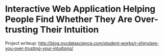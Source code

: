 # Interactive Web Application Helping People Find Whether They Are Over-trusting Their Intuition

Project writeup: 
http://blog.nycdatascience.com/student-works/r-shiny/are-you-over-trusting-your-intuitions/
